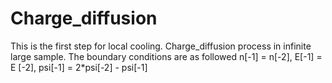 # Charge_diffusion
This is the first step for local cooling.
Charge_diffusion process in infinite large sample. The boundary conditions are as followed
 n[-1] = n[-2], E[-1] = E [-2], psi[-1] = 2*psi[-2] - psi[-1]
